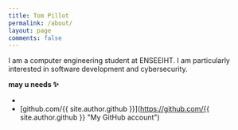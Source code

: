 ```yaml
---
title: Tom Pillot
permalink: /about/
layout: page
comments: false
---
```


I am a computer engineering student at ENSEEIHT. I am particularly interested in software development and cybersecurity.

**may u needs ✨**

[//]: # (Obfuscated email using ROT13)
- <script type="text/javascript">
	document.write("<n uers=\"znvygb:gbz.cvyybg@cz.zr\" ery=\"absbyybj\">gbz.cvyybg@cz.zr</n>".replace(/[a-zA-Z]/g, 
	function(c){return String.fromCharCode((c<="Z"?90:122)>=(c=c.charCodeAt(0)+13)?c:c-26);}));
  </script>
- [github.com/{{ site.author.github }}](https://github.com/{{ site.author.github }} "My GitHub account")
